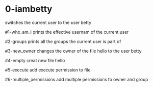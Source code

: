 # 0-iambetty
switches the current user to the user betty

#1-who_am_i
prints the effective usernam of the current user

#2-groups
prints all the groups the current user is part of

#3-new_owner
changes the owner of the file hello to the user betty

#4-empty
creat new file hello

#5-execute
add execute permission to file

#6-multiple_permissions
add multiple permissions to owner and group
